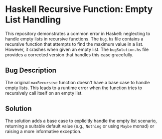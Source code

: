 # Haskell Recursive Function: Empty List Handling
This repository demonstrates a common error in Haskell: neglecting to handle empty lists in recursive functions.  The `bug.hs` file contains a recursive function that attempts to find the maximum value in a list.  However, it crashes when given an empty list. The `bugSolution.hs` file provides a corrected version that handles this case gracefully.

## Bug Description
The original `maxRecursive` function doesn't have a base case to handle empty lists.  This leads to a runtime error when the function tries to recursively call itself on an empty list.

## Solution
The solution adds a base case to explicitly handle the empty list scenario, returning a suitable default value (e.g., `Nothing` or using `Maybe` monad) or raising a more informative exception.